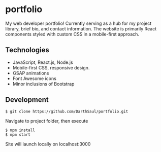 # portfolio

My web developer portfolio! Currently serving as a hub for my project library, brief bio, and contact information. The website is primarily React components styled with custom CSS in a mobile-first approach.

## Technologies

-   JavaScript, React.js, Node.js
-   Mobile-first CSS, responsive design.
-   GSAP animations
-   Font Awesome icons
-   Minor inclusions of Bootstrap

## Development

```
$ git clone https://github.com/DarthSaul/portfolio.git
```

Navigate to project folder, then execute

```
$ npm install
$ npm start
```

Site will launch locally on localhost:3000
